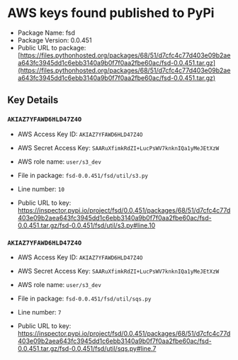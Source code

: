 # AWS keys found published to PyPi

* Package Name: fsd
* Package Version: 0.0.451
* Public URL to package: [https://files.pythonhosted.org/packages/68/51/d7cfc4c77d403e09b2aea643fc3945dd1c6ebb3140a9b0f7f0aa2fbe60ac/fsd-0.0.451.tar.gz](https://files.pythonhosted.org/packages/68/51/d7cfc4c77d403e09b2aea643fc3945dd1c6ebb3140a9b0f7f0aa2fbe60ac/fsd-0.0.451.tar.gz)

## Key Details

### `AKIAZ7YFAWD6HLD47Z4O`

* AWS Access Key ID: `AKIAZ7YFAWD6HLD47Z4O`
* AWS Secret Access Key: `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` 
* AWS role name: `user/s3_dev`
* File in package: `fsd-0.0.451/fsd/util/s3.py`
* Line number: `10`

* Public URL to key: https://inspector.pypi.io/project/fsd/0.0.451/packages/68/51/d7cfc4c77d403e09b2aea643fc3945dd1c6ebb3140a9b0f7f0aa2fbe60ac/fsd-0.0.451.tar.gz/fsd-0.0.451/fsd/util/s3.py#line.10



### `AKIAZ7YFAWD6HLD47Z4O`

* AWS Access Key ID: `AKIAZ7YFAWD6HLD47Z4O`
* AWS Secret Access Key: `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` 
* AWS role name: `user/s3_dev`
* File in package: `fsd-0.0.451/fsd/util/sqs.py`
* Line number: `7`

* Public URL to key: https://inspector.pypi.io/project/fsd/0.0.451/packages/68/51/d7cfc4c77d403e09b2aea643fc3945dd1c6ebb3140a9b0f7f0aa2fbe60ac/fsd-0.0.451.tar.gz/fsd-0.0.451/fsd/util/sqs.py#line.7


